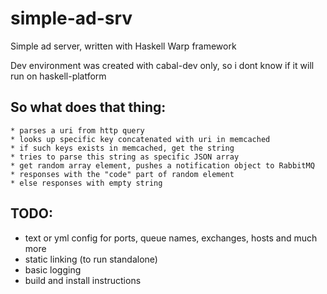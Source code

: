 simple-ad-srv
=============

Simple ad server, written with Haskell Warp framework

Dev environment was created with cabal-dev only, so i dont know if it will run on haskell-platform

So what does that thing:
--
    * parses a uri from http query
    * looks up specific key concatenated with uri in memcached
    * if such keys exists in memcached, get the string
    * tries to parse this string as specific JSON array
    * get random array element, pushes a notification object to RabbitMQ
    * responses with the "code" part of random element
    * else responses with empty string

TODO: 
--
* text or yml config for ports, queue names, exchanges, hosts and much more
* static linking (to run standalone)
* basic logging
* build and install instructions

